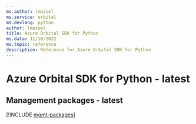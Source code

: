 ```yaml
---
ms.author: lmazuel
ms.service: orbital
ms.devlang: python
author: lmazuel
title: Azure Orbital SDK for Python
ms.data: 11/10/2022
ms.topic: reference
description: Reference for Azure Orbital SDK for Python
---
```

# Azure Orbital SDK for Python - latest

## Management packages - latest
[!INCLUDE [mgmt-packages](orbital-mgmt-index.md)]